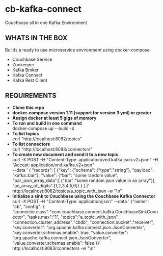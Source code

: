 # cb-kafka-connect
Couchbase all in one Kafka Environment

## WHATS IN THE BOX
Builds a ready to use microservice environment using docker-compose   
- Couchbase Service   
- Zookeeper  
- Kafka Broker   
- Kafka Connect   
- Kafka Rest Client

## REQUIREMENTS
- **Clone this repo**   
- **docker-compose version 1.11 (support for version 3 yml) or greater**   
- **Assign docker at least 5 gigs of memory**   
- **To run and build in one command**   
docker-compose up --build -d   
- **To list topics**   
curl "http://localhost:8082/topics"   
- **To list connectors**   
curl "http://localhost:8083/connectors"   
- **To create new document and send it to a new topic**   
curl -X POST -H "Content-Type: application/vnd.kafka.json.v2+json" -H "Accept: application/vnd.kafka.v2+json" \
  --data ' {
  "records": [
    {"key": {"schema": {"type":"string"},
     "payload": "kafka::bar"},
     "value": {"bar": "some random value", "bar_json_array_data":[
	{"bar":"some random json value in an array"}],
	"an_array_of_digits":[1,2,3,4,5,6]}
    }
  ]
}' http://localhost:8082/topics/a_topic_with_json -w "\n"
- **Initialize a sink to Couchbase using the Couchbase Kafka Connector**   
curl -X POST -H "Content-Type: application/json" --data '
  {"name": "cb",
   "config": {
     "connector.class":"com.couchbase.connect.kafka.CouchbaseSinkConnector",
     "tasks.max":"1",
     "topics":"a_topic_with_json",
     "connection.cluster_address":"cbdb",
     "connection.bucket":"receiver",
     "key.converter": "org.apache.kafka.connect.json.JsonConverter",
     "key.converter.schemas.enable": true,
     "value.converter": "org.apache.kafka.connect.json.JsonConverter",
     "value.converter.schemas.enable": false
}}' http://localhost:8083/connectors -w "\n"
